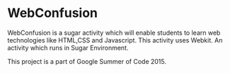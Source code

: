 # WebConfusion
WebConfusion is a sugar activity which will enable students to learn web technologies like HTML,CSS and Javascript. This activity uses Webkit.
An activity which runs in Sugar Environment. 

This project is a part of Google Summer of Code 2015.
